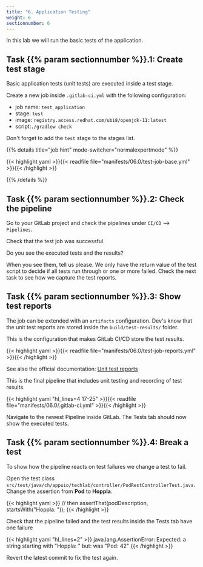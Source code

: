 ```yaml
---
title: "6. Application Testing"
weight: 6
sectionnumber: 6
---
```


In this lab we will run the basic tests of the application.


## Task {{% param sectionnumber %}}.1: Create test stage

Basic application tests (unit tests) are executed inside a test stage.

Create a new job inside `.gitlab-ci.yml` with the following configuration:

* job name: `test_application`
* stage: `test`
* image: `registry.access.redhat.com/ubi8/openjdk-11:latest`
* script:`./gradlew check`

Don't forget to add the `test` stage to the stages list.

<!-- TODO 

* [ ] mobi specific tags!!

  tags:
    - mobiliar
    - build

-->

{{% details title="job hint" mode-switcher="normalexpertmode" %}}

{{< highlight yaml >}}{{< readfile file="manifests/06.0/test-job-base.yml" >}}{{< /highlight >}}

{{% /details %}}


## Task {{% param sectionnumber %}}.2: Check the pipeline

Go to your GitLab project and check the pipelines under `CI/CD` --> `Pipelines`.

Check that the test job was successful.

Do you see the executed tests and the results?

When you see them, tell us please. We only have the return value of the test script to decide if all tests run through or one or more failed. Check the next task to see how we capture the test reports.


## Task {{% param sectionnumber %}}.3: Show test reports

The job can be extended with an `artifacts` configuration. Dev's know that the unit test reports are stored inside the `build/test-results/` folder.

This is the configuration that makes GitLab CI/CD store the test results.

{{< highlight yaml >}}{{< readfile file="manifests/06.0/test-job-reports.yml" >}}{{< /highlight >}}

See also the official documentation: [Unit test reports](https://docs.gitlab.com/ee/ci/unit_test_reports.html#unit-test-reports)


This is the final pipeline that includes unit testing and recording of test results.

{{< highlight yaml "hl_lines=4 17-25" >}}{{< readfile file="manifests/06.0/.gitlab-ci.yml" >}}{{< /highlight >}}

Navigate to the newest Pipeline inside GitLab. The Tests tab should now show the executed tests.


## Task {{% param sectionnumber %}}.4: Break a test

To show how the pipeline reacts on test failures we change a test to fail.

Open the test class `src/test/java/ch/appuio/techlab/controller/PodRestControllerTest.java`. Change the assertion from **Pod** to **Hoppla**.

{{< highlight yaml >}}
        // then
        assertThat(podDescription, startsWith("Hoppla: "));
{{< /highlight >}}

Check that the pipeline failed and the test results inside the Tests tab have one failure

{{< highlight yaml "hl_lines=2" >}}
java.lang.AssertionError:
Expected: a string starting with "Hoppla: "
     but: was "Pod: 42"
{{< /highlight >}}

Revert the latest commit to fix the test again.
